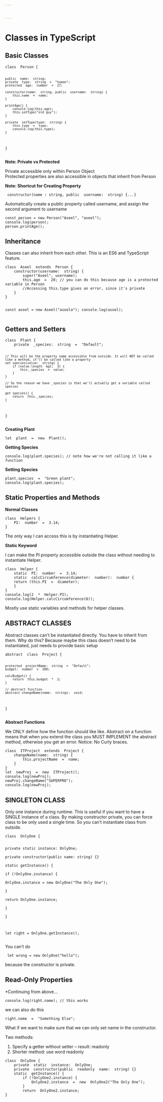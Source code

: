 ```yaml
---


---
```


<h1 id="classes-in-typescript">Classes in TypeScript</h1>
<h2 id="basic-classes">Basic Classes</h2>
<pre><code>class  Person {

    public  name:  string;
    private  type:  string  =  "human";	    
    protected  age:  number  =  27;
    
    constructor(name:  string, public  username:  string) {	    
	    this.name  =  name;	    
    }
    
    printAge() {  
	    console.log(this.age);	    
	    this.setType("old guy");	    
    }
    
    private  setType(type:  string) {    
	    this.type  =  type;	    
	    console.log(this.type);    
    }
    
}
</code></pre>
<p><strong>Note: Private vs Protected</strong></p>
<p>Private accessible only within Person Object<br>
Protected properties are also accessible in objects that inherit from Person</p>
<p><strong>Note: Shortcut for Creating Property</strong></p>
<pre><code> constructor(name : string, public  username:  string) {...}
</code></pre>
<p>Automatically create a public property called username, and assign the second argument to username</p>
<pre><code>const person = new Person("Aseel", "aseel");    
console.log(person);    
person.printAge();
</code></pre>
<h2 id="inheritance">Inheritance</h2>
<p>Classes can also inherit from each other. This is an ES6 and TypeScript feature.</p>
<pre><code>class  Aseel  extends  Person {
	constructor(username:  string) {
		super("Aseel", username);
		this.age  =  20; // you can do this because age is a protected variable in Person
		//Accessing this.type gives an error, since it's private
	}
}

const  asool  =  new  Aseel("asoola");
console.log(asool);
</code></pre>
<h2 id="getters-and-setters">Getters and Setters</h2>
<pre><code>class  Plant {
    private  _species:  string  =  "Default"; 
    
    // This will be the property name accessible from outside. It will NOT be called like a method, it'll be called like a property
    set species(value:  string) {
    	if (value.length  &gt;  3) {
    		this._species  =  value;
    	}
    }
    
    // So the reason we have _species is that we'll actually get a variable called species
    
    get species() {
    	return  this._species;
    }   
}
</code></pre>
<p><strong>Creating Plant</strong></p>
<pre><code>let  plant  =  new  Plant();
</code></pre>
<p><strong>Getting Species</strong></p>
<pre><code>console.log(plant.species); // note how we're not calling it like a function
</code></pre>
<p><strong>Setting Species</strong></p>
<pre><code>plant.species  =  "Green plant";
console.log(plant.species);
</code></pre>
<h2 id="static-properties-and-methods">Static Properties and Methods</h2>
<p><strong>Normal Classes</strong></p>
<pre><code>class  Helpers {
    PI:  number  =  3.14;
}
</code></pre>
<p>The only way I can access this is by instantiating Helper.</p>
<p><strong>Static Keyword</strong></p>
<p>I can make the PI property accessible outside the class without needing to instantiate Helper.</p>
<pre><code>class  Helper {
	static  PI:  number  =  3.14;
	static  calcCircumference(diameter:  number):  number {
	return (this.PI  =  diameter);
	}
}
console.log(2  *  Helper.PI);
console.log(Helper.calcCircumference(8));
</code></pre>
<p>Mostly use static variables and methods for helper classes.</p>
<h2 id="abstract-classes">ABSTRACT CLASSES</h2>
<p>Abstract classes can’t be instantiated directly. You have to inherit from them. Why do this? Because maybe this class doesn’t need to be instantiated, just needs to provide basic setup</p>
<pre><code>abstract  class  Project {

    protected  projectName:  string  =  "Default";   
    budget:  number  =  200;

    calcBudget() {	    
	    return  this.budget  *  2;	    
    }
    
	// abstract function
    abstract changeName(name:  string):  void;
}
</code></pre>
<p><strong>Abstract Functions</strong></p>
<p>We ONLY define how the function should like like. Abstract on a function means that when you extend the class you MUST IMPLEMENT the abstract method, otherwise you get an error. Notice: No Curly braces.</p>
<pre><code>class  ITProject  extends  Project {
    changeName(name:  string) {    
	    this.projectName  =  name;    
    }
}
let  newProj  =  new  ITProject();
console.log(newProj);    
newProj.changeName("SUPERPRO");    
console.log(newProj);
</code></pre>
<h2 id="singleton-class">SINGLETON CLASS</h2>
<p>Only one instance during runtime. This is useful if you want to have a SINGLE instance of a class. By making constructor private, you can force class to be only used a single time. So you can’t instantiate class from outside.</p>
<pre><code>class  OnlyOne {

private  static  instance:  OnlyOne;    
    private constructor(public  name:  string) {}   
    static getInstance() {   
	    if (!OnlyOne.instance) {   
		    OnlyOne.instance  =  new  OnlyOne("The Only One");    
	    }    
	    return  OnlyOne.instance;    
    }    
}

let right  =  OnlyOne.getInstance();
</code></pre>
<p>You can’t do</p>
<pre><code>	let wrong = new OnlyOne("hello");
</code></pre>
<p>because the constructor is private.</p>
<h2 id="read-only-properties">Read-Only Properties</h2>
<p>*Continuing from above…</p>
<pre><code>console.log(right.name); // this works
</code></pre>
<p>we can also do this</p>
<pre><code>right.name  =  "Something Else";
</code></pre>
<p>What if we want to make sure that we can only set name in the constructor.</p>
<p>Two methods:</p>
<ol>
<li>Specify a getter without setter – result: readonly</li>
<li>Shorter method: use word readonly</li>
</ol>
<pre class=" language-javascript"><code class="prism  language-javascript"><span class="token keyword">class</span>  <span class="token class-name">OnlyOne</span> <span class="token punctuation">{</span>
    <span class="token keyword">private</span>  <span class="token keyword">static</span>  instance<span class="token punctuation">:</span>  OnlyOne<span class="token punctuation">;</span>
    <span class="token keyword">private</span>  <span class="token function">constructor</span><span class="token punctuation">(</span><span class="token keyword">public</span>  readonly  name<span class="token punctuation">:</span>  string<span class="token punctuation">)</span> <span class="token punctuation">{</span><span class="token punctuation">}</span>
    <span class="token keyword">static</span>  <span class="token function">getInstance</span><span class="token punctuation">(</span><span class="token punctuation">)</span> <span class="token punctuation">{</span>
	    <span class="token keyword">if</span> <span class="token punctuation">(</span><span class="token operator">!</span>OnlyOne2<span class="token punctuation">.</span>instance<span class="token punctuation">)</span> <span class="token punctuation">{</span>
		    OnlyOne2<span class="token punctuation">.</span>instance  <span class="token operator">=</span>  <span class="token keyword">new</span>  <span class="token class-name">OnlyOne2</span><span class="token punctuation">(</span><span class="token string">"The Only One"</span><span class="token punctuation">)</span><span class="token punctuation">;</span> 
	    <span class="token punctuation">}</span>
	    <span class="token keyword">return</span>  OnlyOne2<span class="token punctuation">.</span>instance<span class="token punctuation">;</span>
<span class="token punctuation">}</span>
</code></pre>


